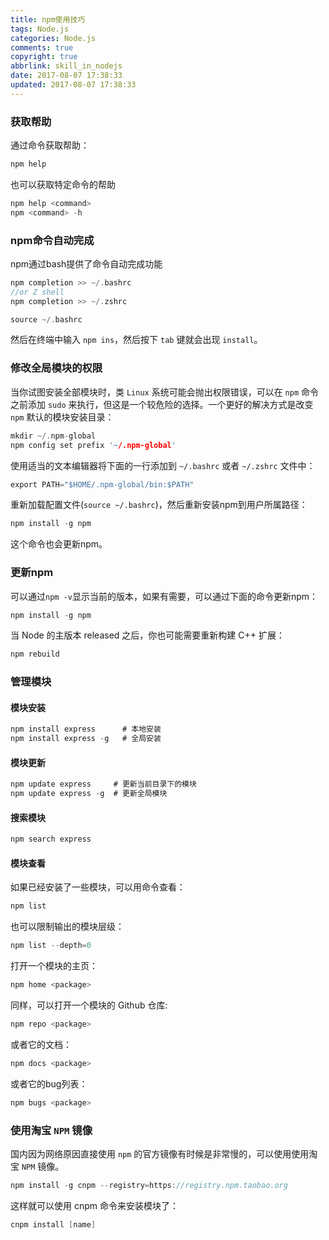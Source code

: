```yaml
---
title: npm使用技巧
tags: Node.js
categories: Node.js
comments: true
copyright: true
abbrlink: skill_in_nodejs
date: 2017-08-07 17:38:33
updated: 2017-08-07 17:38:33
---
```


### 获取帮助

通过命令获取帮助：
```c
npm help
```
也可以获取特定命令的帮助
```c
npm help <command>
npm <command> -h
```

<!--more-->

### npm命令自动完成

npm通过bash提供了命令自动完成功能
```c 
npm completion >> ~/.bashrc
//or Z shell
npm completion >> ~/.zshrc

source ~/.bashrc
```
然后在终端中输入 `npm ins`，然后按下 `tab` 键就会出现 `install`。


### 修改全局模块的权限

当你试图安装全部模块时，类 `Linux` 系统可能会抛出权限错误，可以在 `npm` 命令之前添加 `sudo` 来执行，但这是一个较危险的选择。一个更好的解决方式是改变 `npm` 默认的模块安装目录：
```c 
mkdir ~/.npm-global
npm config set prefix '~/.npm-global'
```

使用适当的文本编辑器将下面的一行添加到 `~/.bashrc` 或者 `~/.zshrc` 文件中：
```c
export PATH="$HOME/.npm-global/bin:$PATH"
```

重新加载配置文件(`source ~/.bashrc`)，然后重新安装npm到用户所属路径：
```c
npm install -g npm
```
这个命令也会更新npm。

### 更新npm

可以通过`npm -v`显示当前的版本，如果有需要，可以通过下面的命令更新npm：
```c
npm install -g npm
```
当 Node 的主版本 released 之后，你也可能需要重新构建 C++ 扩展：
```c
npm rebuild
```


### 管理模块

#### 模块安装
```c 
npm install express      # 本地安装
npm install express -g   # 全局安装
```

#### 模块更新
```c 
npm update express     # 更新当前目录下的模块
npm update express -g  # 更新全局模块
```

#### 搜索模块
```c 
npm search express
```

#### 模块查看

如果已经安装了一些模块，可以用命令查看：
```c
npm list
```


也可以限制输出的模块层级：
```c
npm list --depth=0
```


打开一个模块的主页：
```c
npm home <package>
```


同样，可以打开一个模块的 Github 仓库:
```c
npm repo <package>
```


或者它的文档：
```c
npm docs <package>
```


或者它的bug列表：
```c
npm bugs <package>
```

### 使用淘宝 `NPM` 镜像
国内因为网络原因直接使用 `npm` 的官方镜像有时候是非常慢的，可以使用使用淘宝 `NPM` 镜像。

```c 
npm install -g cnpm --registry=https://registry.npm.taobao.org
```

这样就可以使用 cnpm 命令来安装模块了：
```c
cnpm install [name]
```
